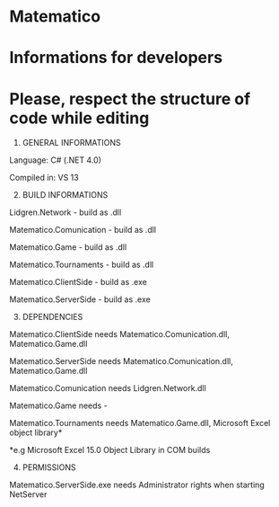 # Matematico
# Informations for developers
# Please, respect the structure of code while editing

1) GENERAL INFORMATIONS

  Language: C# (.NET 4.0)
  
  Compiled in: VS 13

2) BUILD INFORMATIONS

  Lidgren.Network         - build as .dll
  
  Matematico.Comunication - build as .dll 
  
  Matematico.Game         - build as .dll
  
  Matematico.Tournaments  - build as .dll
  
  Matematico.ClientSide   - build as .exe
  
  Matematico.ServerSide   - build as .exe
  
3) DEPENDENCIES

  Matematico.ClientSide needs Matematico.Comunication.dll, Matematico.Game.dll
  
  Matematico.ServerSide needs Matematico.Comunication.dll, Matematico.Game.dll
  
  Matematico.Comunication needs Lidgren.Network.dll
  
  Matematico.Game needs -
  
  Matematico.Tournaments needs Matematico.Game.dll, Microsoft Excel object library*
  
  *e.g Microsoft Excel 15.0 Object Library in COM builds
  
4) PERMISSIONS

  Matematico.ServerSide.exe needs Administrator rights when starting NetServer
